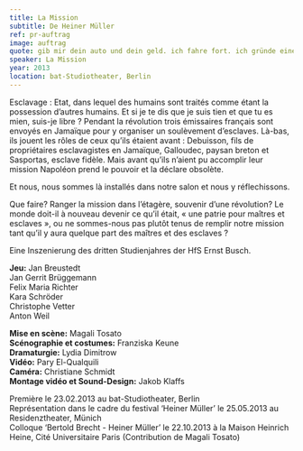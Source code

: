 ```yaml
---
title: La Mission
subtitle: De Heiner Müller
ref: pr-auftrag
image: auftrag
quote: gib mir dein auto und dein geld. ich fahre fort. ich gründe eine welt.
speaker: La Mission
year: 2013
location: bat-Studiotheater, Berlin
---
```


Esclavage : Etat, dans lequel des humains sont traités comme étant la possession d’autres humains. Et si je te dis que je suis tien et que tu es mien, suis-je libre ?
Pendant la révolution trois émissaires français sont envoyés en Jamaïque pour y organiser un soulèvement d’esclaves.
Là-bas, ils jouent les rôles de ceux qu’ils étaient avant : Debuisson, fils de propriétaires esclavagistes en Jamaïque, Galloudec, paysan breton et Sasportas, esclave fidèle. Mais avant qu’ils n’aient pu accomplir leur mission Napoléon prend le pouvoir et la déclare obsolète.

Et nous, nous sommes là installés dans notre salon et nous y réflechissons.

Que faire? Ranger la mission dans l’étagère, souvenir d’une révolution? Le monde doit-il à nouveau devenir ce qu’il était, « une patrie pour maîtres et esclaves », ou ne sommes-nous pas plutôt tenus de remplir notre mission tant qu’il y aura quelque part des maîtres et des esclaves ?

Eine Inszenierung des dritten Studienjahres der HfS Ernst Busch.


**Jeu:**
Jan Breustedt  
Jan Gerrit Brüggemann  
Felix Maria Richter  
Kara Schröder  
Christophe Vetter  
Anton Weil  


**Mise en scène:** Magali Tosato  
**Scénographie et costumes:** Franziska Keune  
**Dramaturgie:** Lydia Dimitrow  
**Vidéo:** Pary El-Qualquili  
**Caméra:** Christiane Schmidt  
**Montage vidéo et Sound-Design:** Jakob Klaffs  


Première le 23.02.2013 au bat-Studiotheater, Berlin  
Représentation dans le cadre du festival ‘Heiner Müller’ le 25.05.2013 au Residenztheater, Münich  
Colloque ‘Bertold Brecht - Heiner Müller’ le 22.10.2013 à la Maison Heinrich Heine, Cité Universitaire Paris (Contribution de Magali Tosato)  
